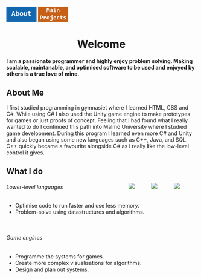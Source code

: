 [<img src="About Button.jpg" alt="ABOUT" width="80"/>](index.md)
[<img src="Main Button.jpg" alt="MAIN PROJECTS" width="80"/>](MainProjects.md)

<h1 align="center"> Welcome </h1>

**I am a passionate programmer and highly enjoy problem solving. Making scalable, maintanable, and optimised software to be used and enjoyed by others is a true love of mine.**

## About Me
I first studied programming in gymnasiet where I learned HTML, CSS and C#. While using C# I also used the Unity game engine to make prototypes for games or just proofs of concept. Feeling that I had found what I really wanted to do I continued this path into Malmö University where I studied game development. During this program I learned even more C# and Unity and also began using some new languages such as C++, Java, and SQL. C++ quickly became a favourite alongside C# as I really like the low-level control it gives.

##  What I do
<img src="https://www.vectorlogo.zone/logos/java/java-ar21.png" align="right" width="60">
<img src="https://upload.wikimedia.org/wikipedia/commons/thumb/1/18/ISO_C%2B%2B_Logo.svg/1822px-ISO_C%2B%2B_Logo.svg.png" align="right" width="60">
<img src="https://seeklogo.com/images/C/c-sharp-c-logo-02F17714BA-seeklogo.com.png" align="right" width="60">

###### Lower-level languages
- Optimise code to run faster and use less memory.
- Problem-solve using datastructures and algorithms.
<br clear="right"/>

###### Game engines
- Programme the systems for games.
- Create more complex visualisations for algorithms.
- Design and plan out systems.